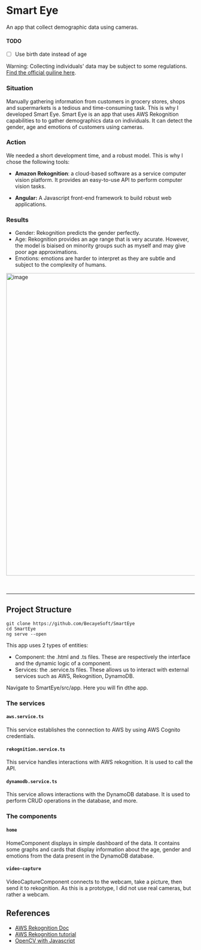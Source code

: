 # Smart Eye
An app that collect demographic data using cameras.

#### TODO
- [ ] Use birth date instead of age

Warning: Collecting individuals' data may be subject to some regulations. 
[Find the official guiline here](https://www.priv.gc.ca/en/privacy-topics/surveillance/video-surveillance-by-businesses/gl_vs_080306/).

### Situation
Manually gathering information from customers in grocery stores, shops and supermarkets is a tedious and time-consuming task. This is why I developed Smart Eye.
Smart Eye is an app that uses AWS Rekognition capabilities to to gather demographics data on individuals. It can detect the gender, age and emotions of customers using cameras.

### Action
We needed a short development time, and a robust model. This is why I chose the following tools:

* **Amazon Rekognition**: a cloud-based software as a service computer vision platform. It provides an easy-to-use API to perform computer vision tasks.

* **Angular:** A Javascript front-end framework to build robust web applications.

### Results
* Gender: Rekognition predicts the gender perfectly.
* Age: Rekognition provides an age range that is very acurate. However, the model is biaised on minority groups such as myself and may give poor age approximations.
* Emotions: emotions are harder to interpret as they are subtle and subject to the complexity of humans.


<img width="806" alt="image" src="https://user-images.githubusercontent.com/87549214/232167574-14932551-dcdc-4d2c-a798-91b8e5447ca8.png">


<br>
<br>
<br>

---

## Project Structure

```
git clone https://github.com/BecayeSoft/SmartEye
cd SmartEye
ng serve --open
```

This app uses 2 types of entities:
* Component: the .html and .ts files. These are respectively the interface and the dynamic logic of a component.
* Services: the .service.ts files. These allows us to interact with external services such as AWS, Rekognition, DynamoDB.

Navigate to SmartEye/src/app. Here you will fin dthe app.

### The services
#### `aws.service.ts`
This service establishes the connection to AWS by using AWS Cognito credentials.

#### `rekognition.service.ts`
This service handles interactions with AWS rekognition. It is used to call the API.

#### `dynamodb.service.ts`
This service allows interactions with the DynamoDB database. It is used to perform CRUD operations in the database, and more.

### The components
#### `home`
HomeComponent displays in simple dashboard of the data. It contains some graphs and cards that display information about the age, gender and emotions from the data present in the DynamoDB database.

#### `video-capture`
VideoCaptureComponent connects to the webcam, take a picture, then send it to rekognition. As this is a prototype, I did not use real cameras, but rather a webcam.


## References
* [AWS Rekognition Doc](https://docs.aws.amazon.com/rekognition/index.html)
* [AWS Rekognition tutorial](https://medium.com/@andrewxiaoyu0/how-to-detect-labels-and-objects-using-amazon-rekognition-with-javascript-882bcfa602df)
* [OpenCV with Javascript](https://docs.opencv.org/3.4/d0/d84/tutorial_js_usage.html)

